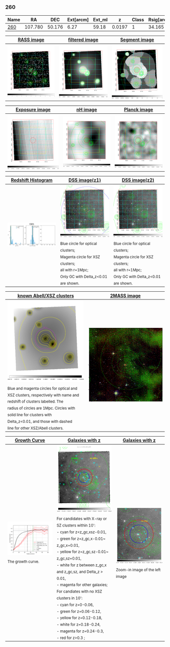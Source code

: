 <div STYLE="page-break-after: always;"></div>

### 260

|Name          |RA          |DEC      | Ext[arcm] | Ext_ml | z    | Class| Rsig[arcmin] | CRsig[c/s] | CR500[c/s] | R500[Mpc] |L500[erg/s]|F500[erg/s/cm^2]| M500[Msun]|Tx[keV]|beta|GC(XSZ,Delta_z<0.01)| GC(OPT,Delta_z<0.01)|GC|alias|
|--------------|------------|------------|---|---|-----------|--------|------|------|----|----|----|----|----|----|----|----|----|----|---|
|[260](script/260.md)     | 107.780       | 50.176       | 6.27    | 59.18   | 0.0197 | 1   | 34.165 |0.641 |0.613 |0.590 |7.802e+42 |8.889e-12 |5.967e+13 |1.567 |0.610 |-, |N, |Tar, |t321|

|[RASS image](../image/260/260_img.pdf)|[filtered image](../image/260/260_fil.pdf)|[Segment image](../image/260/260_seg.pdf)|
|-------------------|--------------------|-------------------|
| <img src="../image/260/260_img.png" width="300">  | <img src="../image/260/260_fil.png" width="300">   | <img src="../image/260/260_seg.png" width="300">  |

|[Exposure image](../image/260/260_mex.pdf)| [nH image](../image/260/260_nh.pdf)| [Planck image](../image/260/260_p.pdf)|
|-------------------|--------------------|-------------------|
|<img src="../image/260/260_mex.png" width="300">   | <img src="../image/260/260_nh.png" width="300">    | <img src="../image/260/260_p.png" width="300"> |

|[Redshift Histogram](../image/260/260_zg.pdf) | [DSS image(z1)](../image/260/260_dss_z1.pdf)      |  [DSS image(z2)](../image/260/260_dss_z2.pdf)    |
|-------------------|--------------------|-------------------|
|<img src="../image/260/260_zg.png" width="300"> |<img src="../image/260/260_dss_z1.png" width="300"> <sub><br>Blue circle for optical clusters; <br>Magenta circle for XSZ clusters; <br>all with r=1Mpc; <br>Only GC with Delta_z<0.01 are shown. </sub>| <img src="../image/260/260_dss_z2.png" width="300"><sub><br>Blue circle for optical clusters; <br>Magenta circle for XSZ clusters; <br>all with r=1Mpc; <br>Only GC with Delta_z<0.01 are shown. </sub> |

|[known Abell/XSZ clusters](../image/260/260_m.pdf) | [2MASS image](../image/260/260_2mass.pdf)      |
|-------------------|-------------------|
|<img src=../image/260/260_m.png width="300"> <sub><br>Blue and magenta circles for optical and <br>XSZ clusters, respectively with name and <br>redshift of clusters labelled. The <br>radius of circles are 1Mpc. Circles with <br>solid line for clusters with <br>Delta_z<0.01, and those with dashed <br>line for other XSZ/Abell clusters.        </sub>|<img src="../image/260/260_2mass.png" width="300">  |

|[Growth Curve](../image/260/260_gca_all.png) |[Galaxies with z](../image/260/260_opt_ned.pdf) |[Galaxies with z](../image/260/260_opt_ned_zoom.pdf) |
|-------------------|-------------------|-------------------|
| <img src="../image/260/260_gca_all.png" width="300"> <sub><br>The growth curve.</sub>| <img src=../image/260/260_opt_ned.png width="300"> <br><sub> For candidates with X-ray or SZ clusters within 10': <br> - cyan for z<z_gc,xsz-0.01, <br> - green for z=z_gc,x-0.01~ z_gc,x+0.01, <br> - yellow for z=z_gc,sz-0.01~ z_gc,sz+0.01, <br> - white for z between z_gc,x and z_gc,sz, and Delta_z > 0.01, <br> - magenta for other galaxies; <br>For candiates with no XSZ clusters in 10': <br> - cyan for z=0-0.06, <br> - green for z=0.06-0.12, <br> - yellow for z=0.12-0.18, <br> - white for z=0.18-0.24, <br> - magenta for z=0.24-0.3, <br> - red for z>0.3 ;  </sub>|<img src=../image/260/260_opt_ned_zoom.png width="300">  <br><sub> Zoom-in image of the left image</sub>|




